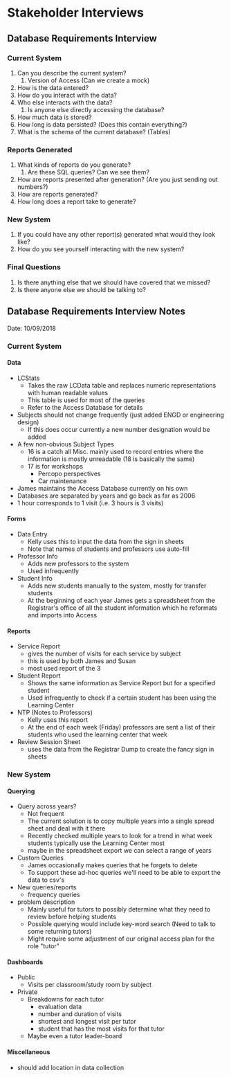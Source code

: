 # Stakeholder Interviews

## Database Requirements Interview

### Current System

1. Can you describe the current system?
    1. Version of Access (Can we create a mock)
2. How is the data entered?
3. How do you interact with the data?
4. Who else interacts with the data?
    1. Is anyone else directly accessing the database?
5. How much data is stored?
6. How long is data persisted? (Does this contain everything?)
7. What is the schema of the current database? (Tables)

### Reports Generated

1. What kinds of reports do you generate?
    1. Are these SQL queries? Can we see them?
2. How are reports presented after generation? (Are you just sending out numbers?)
3. How are reports generated?
4. How long does a report take to generate?

### New System

1. If you could have any other report(s) generated what would they look like?
2. How do you see yourself interacting with the new system?

### Final Questions

1. Is there anything else that we should have covered that we missed?
2. Is there anyone else we should be talking to?

## Database Requirements Interview Notes

Date: 10/09/2018

### Current System

#### Data

- LCStats
    - Takes the raw LCData table and replaces numeric representations with human readable values
    - This table is used for most of the queries
    - Refer to the Access Database for details
- Subjects should not change frequently (just added ENGD or engineering design)
    - If this does occur currently a new number designation would be added
- A few non-obvious Subject Types
    - 16 is a catch all Misc. mainly used to record entries where the information is mostly unreadable (18 is basically the same)
    - 17 is for workshops
        - Percopo perspectives
        - Car maintenance
- James maintains the Access Database currently on his own
- Databases are separated by years and go back as far as 2006
- 1 hour corresponds to 1 visit (i.e. 3 hours is 3 visits)

#### Forms

- Data Entry
    - Kelly uses this to input the data from the sign in sheets
    - Note that names of students and professors use auto-fill
- Professor Info
    - Adds new professors to the system
    - Used infrequently
- Student Info 
    - Adds new students manually to the system, mostly for transfer students
    - At the beginning of each year James gets a spreadsheet from the Registrar's office of all the student information which he reformats and imports into Access

#### Reports

- Service Report
    - gives the number of visits for each service by subject
    - this is used by both James and Susan
    - most used report of the 3
- Student Report
    - Shows the same information as Service Report but for a specified student
    - Used infrequently to check if a certain student has been using the Learning Center
- NTP (Notes to Professors)
    - Kelly uses this report
    - At the end of each week (Friday) professors are sent a list of their students who used the learning center that week
- Review Session Sheet
    - uses the data from the Registrar Dump to create the fancy sign in sheets

### New System

#### Querying

- Query across years?
    - Not frequent
    - The current solution is to copy multiple years into a single spread sheet and deal with it there
    - Recently checked multiple years to look for a trend in what week students typically use the Learning Center most
    - maybe in the spreadsheet export we can select a range of years
- Custom Queries
    - James occasionally makes queries that he forgets to delete
    - To support these ad-hoc queries we'll need to be able to export the data to csv's
- New queries/reports
    - frequency queries
- problem description
    - Mainly useful for tutors to possibly determine what they need to review before helping students
    - Possible querying would include key-word search (Need to talk to some returning tutors)
    - Might require some adjustment of our original access plan for the role "tutor"

#### Dashboards

- Public
    - Visits per classroom/study room by subject
- Private
    - Breakdowns for each tutor
        - evaluation data
        - number and duration of visits
        - shortest and longest visit per tutor
        - student that has the most visits for that tutor
    - Maybe even a tutor leader-board

#### Miscellaneous

- should add location in data collection